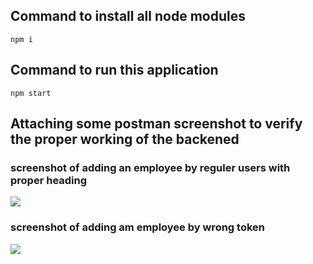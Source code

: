 ## Command to install all node modules
``` npm i ```
## Command to run this application
``` npm start ```

## Attaching some postman screenshot to verify the proper working of the backened

### screenshot of adding an employee by reguler users with proper heading 
<img src="https://github.com/sachin2496/Secure-Blink-Assignments/blob/master/Emp-Adding.png" /> 

### screenshot of adding am employee by wrong token
<img src="https://github.com/sachin2496/Secure-Blink-Assignments/blob/master/unauthorised%20access.png" />

